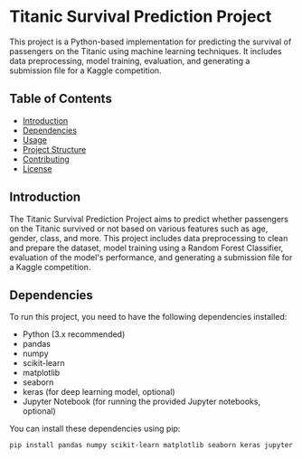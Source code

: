 # Titanic Survival Prediction Project

This project is a Python-based implementation for predicting the survival of passengers on the Titanic using machine learning techniques. It includes data preprocessing, model training, evaluation, and generating a submission file for a Kaggle competition.

## Table of Contents

- [Introduction](#introduction)
- [Dependencies](#dependencies)
- [Usage](#usage)
- [Project Structure](#project-structure)
- [Contributing](#contributing)
- [License](#license)

## Introduction

The Titanic Survival Prediction Project aims to predict whether passengers on the Titanic survived or not based on various features such as age, gender, class, and more. This project includes data preprocessing to clean and prepare the dataset, model training using a Random Forest Classifier, evaluation of the model's performance, and generating a submission file for a Kaggle competition.

## Dependencies

To run this project, you need to have the following dependencies installed:

- Python (3.x recommended)
- pandas
- numpy
- scikit-learn
- matplotlib
- seaborn
- keras (for deep learning model, optional)
- Jupyter Notebook (for running the provided Jupyter notebooks, optional)

You can install these dependencies using pip:

```bash
pip install pandas numpy scikit-learn matplotlib seaborn keras jupyter